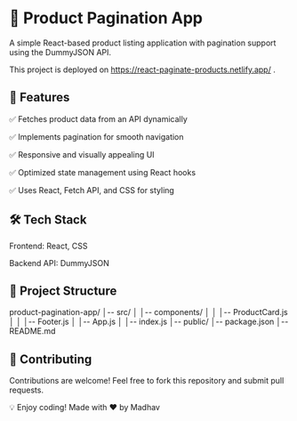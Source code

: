 # 🛒 Product Pagination App

A simple React-based product listing application with pagination support using the DummyJSON API.

This project is deployed on https://react-paginate-products.netlify.app/ . 

## 🚀 Features

✅ Fetches product data from an API dynamically

✅ Implements pagination for smooth navigation

✅ Responsive and visually appealing UI

✅ Optimized state management using React hooks

✅ Uses React, Fetch API, and CSS for styling


## 🛠 Tech Stack

Frontend: React, CSS

Backend API: DummyJSON

## 📌 Project Structure

product-pagination-app/
│-- src/
│   │-- components/
│   │   │-- ProductCard.js
│   │   │-- Footer.js
│   │-- App.js
│   │-- index.js
│-- public/
│-- package.json
│-- README.md

## 🤝 Contributing

Contributions are welcome! Feel free to fork this repository and submit pull requests.


💡 Enjoy coding! Made with ❤️ by Madhav
